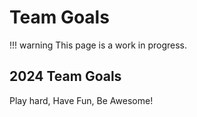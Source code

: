 # Team Goals

!!! warning
    This page is a work in progress.

## 2024 Team Goals

Play hard, Have Fun, Be Awesome!
